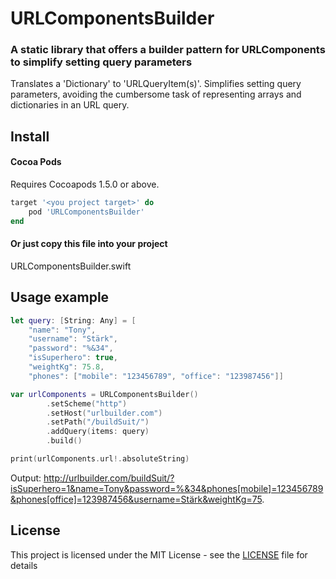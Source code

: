 # URLComponentsBuilder
### A static library that offers a builder pattern for URLComponents to simplify setting query parameters
Translates a 'Dictionary' to 'URLQueryItem(s)'. Simplifies setting query parameters, avoiding the cumbersome task of representing arrays and dictionaries in an URL query.

## Install

#### Cocoa Pods
Requires Cocoapods 1.5.0 or above.

```ruby
target '<you project target>' do
    pod 'URLComponentsBuilder'
end
```

#### Or just copy this file into your project
URLComponentsBuilder.swift

## Usage example


```swift
let query: [String: Any] = [
    "name": "Tony",
    "username": "Stärk",
    "password": "%&34",
    "isSuperhero": true,
    "weightKg": 75.8,
    "phones": ["mobile": "123456789", "office": "123987456"]]

var urlComponents = URLComponentsBuilder()
        .setScheme("http")
        .setHost("urlbuilder.com")
        .setPath("/buildSuit/")
        .addQuery(items: query)
        .build()

print(urlComponents.url!.absoluteString)
```
Output:
http://urlbuilder.com/buildSuit/?isSuperhero=1&name=Tony&password=%&34&phones[mobile]=123456789&phones[office]=123987456&username=Stärk&weightKg=75.

## License

This project is licensed under the MIT License - see the [LICENSE](LICENSE) file for details
